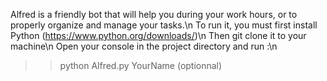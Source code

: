 Alfred is a friendly bot that will help you during your work hours, or to properly organize and manage your tasks.\n
To run it, you must first install Python (https://www.python.org/downloads/)\n
Then git clone it to your machine\n
Open your console in the project directory and run :\n
>> python Alfred.py YourName (optionnal)
